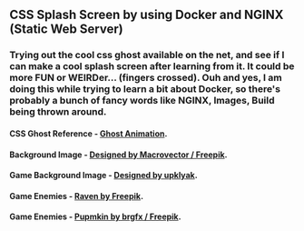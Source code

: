 ## CSS Splash Screen by using Docker and NGINX (Static Web Server)

### Trying out the cool css ghost available on the net, and see if I can make a cool splash screen after learning from it. It could be more FUN or WEIRDer... (fingers crossed). Ouh and yes, I am doing this while trying to learn a bit about Docker, so there's probably a bunch of fancy words like NGINX, Images, Build being thrown around.

#### CSS Ghost Reference - [Ghost Animation](https://www.youtube.com/watch?v=so5gizA6hNo).

#### Background Image - [Designed by Macrovector / Freepik](http://www.freepik.com).
#### Game Background Image - [Designed by upklyak](https://www.freepik.com/free-vector/ghosts-old-cemetery-with-graves-night_13377770.htm).

#### Game Enemies - [Raven by Freepik](http://www.freepik.com).
#### Game Enemies - [Pupmkin by brgfx / Freepik](https://www.freepik.com/free-vector/halloween-pumpkin-jack-olantern_24061377.htm#query=pumpkin%20cartoon&position=38&from_view=search&track=sph).
